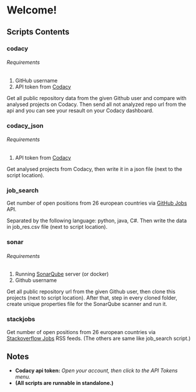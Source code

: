 # Welcome!

## Scripts Contents 
### codacy
###### Requirements
1. GitHub username
2. API token from [Codacy](https://www.codacy.com/)

Get all public repository data from the given Github user and compare with analysed projects on Codacy. 
Then send all not analyzed repo url from the api and you can see your resault on your Codacy dashboard.

### codacy_json
###### Requirements
1. API token from [Codacy](https://www.codacy.com/)

Get analysed projects from Codacy, then write it in a json file (next to the script location).

### job_search
Get number of open positions from 26 european countries via [GitHub Jobs](https://jobs.github.com/) API.

Separated by the following language: python, java, C#. Then write the data in job_res.csv file (next to script location).

### sonar
###### Requirements
1. Running [SonarQube](https://www.sonarqube.org/) server (or docker)
2. Github username

Get all public repository url from the given Github user, then clone this projects (next to script location). 
After that, step in every cloned folder, create unique properties file for the SonarQube scanner and run it.

### stackjobs
Get number of open positions from 26 european countries via [Stackoverflow Jobs](https://stackoverflow.com/jobs) RSS feeds.
(The others are same like job_search script.)

## Notes
- __Codacy api token:__ _Open your account, then click to the API Tokens menu._
- __(All scripts are runnable in standalone.)__  

